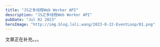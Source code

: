 ```yaml
---
title: "JS之多线程Web Worker API"
description: "JS之多线程Web Worker API"
pubDate: "Jul 02 2023"
heroImage: "http://img.blog.loli.wang/2023-8-22-EventLoop/01.png"
---
```


文章正在补充。。。
